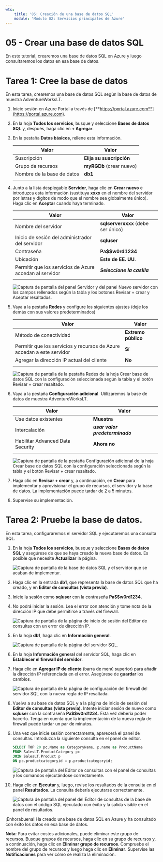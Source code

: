 ```yaml
---
wts:
    title: '05: Creación de una base de datos SQL'
    module: 'Módulo 02: Servicios principales de Azure'
---
```


# 05 - Crear una base de datos SQL

En este tutorial, crearemos una base de datos SQL en Azure y luego consultaremos los datos en esa base de datos.

# Tarea 1: Cree la base de datos

En esta tarea, crearemos una base de datos SQL según la base de datos de muestra AdventureWorksLT. 

1. Inicie sesión en Azure Portal a través de [**https://portal.azure.com**](https://portal.azure.com).

2. En la hoja **Todos los servicios**, busque y seleccione **Bases de datos SQL** y, después, haga clic en **+ Agregar**. 

3. En la pestaña **Datos básicos**, rellene esta información.  

    | Valor | Valor | 
    | --- | --- |
    | Suscripción | **Elija su suscripción** |
    | Grupo de recursos | **myRGDb** (crear nuevo) |
    | Nombre de la base de datos| **db1** | 
    | | |

3. Junto a la lista desplegable **Servidor**, haga clic en **Crear nuevo** e introduzca esta información (sustituya **xxxx** en el nombre del servidor por letras y dígitos de modo que el nombre sea globalmente único). Haga clic en **Aceptar** cuando haya terminado.

    | Valor | Valor | 
    | --- | --- |
    | Nombre del servidor | **sqlserverxxxx** (debe ser único) | 
    | Inicio de sesión del administrador del servidor | **sqluser** |
    | Contraseña | **Pa$$w0rd1234** |
    | Ubicación | **Este de EE. UU.** |
    | Permitir que los servicios de Azure accedan al servidor| ***Seleccione la casilla*** |
    | | |

   ![Captura de pantalla del panel Servidor y del panel Nuevo servidor con los campos rellenados según la tabla y los botones Revisar + crear y Aceptar resaltados.](../images/0501.png)

4. Vaya a la pestaña **Redes** y configure los siguientes ajustes (deje los demás con sus valores predeterminados) 

    | Valor | Valor | 
    | --- | --- |
    | Método de conectividad | **Extremo público** |    
    | Permitir que los servicios y recursos de Azure accedan a este servidor | **Sí** |
    | Agregar la dirección IP actual del cliente | **No** |
    | | |
    
   ![Captura de pantalla de la pestaña Redes de la hoja Crear base de datos SQL con la configuración seleccionada según la tabla y el botón Revisar + crear resaltado.](../images/0501b.png)

5. Vaya a la pestaña **Configuración adicional**. Utilizaremos la base de datos de muestra AdventureWorksLT.

    | Valor | Valor | 
    | --- | --- |
    | Use datos existentes | **Muestra** |
    | Intercalación | ***usar valor predeterminado*** |
    | Habilitar Advanced Data Security | **Ahora no** |
    | | |

    ![Captura de pantalla de la pestaña Configuración adicional de la hoja Crear base de datos SQL con la configuración seleccionada según la tabla y el botón Revisar + crear resaltado.](../images/0501c.png)

6. Haga clic en **Revisar + crear** y, a continuación, en **Crear** para implementar y aprovisionar el grupo de recursos, el servidor y la base de datos. La implementación puede tardar de 2 a 5 minutos.

7. Supervise su implementación. 

# Tarea 2: Pruebe la base de datos.

En esta tarea, configuraremos el servidor SQL y ejecutaremos una consulta SQL. 

1. En la hoja **Todos los servicios**, busque y seleccione **Bases de datos SQL** y asegúrese de que se haya creado la nueva base de datos. Es posible que necesite **Actualizar** la página.

    ![Captura de pantalla de la base de datos SQL y el servidor que se acaban de implementar.](../images/0502.png)

2. Haga clic en la entrada **db1**, que representa la base de datos SQL que ha creado, y en **Editor de consultas (vista previa)**.

3. Inicie la sesión como **sqluser** con la contraseña **Pa$$w0rd1234**.

4. No podrá iniciar la sesión. Lea el error con atención y tome nota de la dirección IP que debe permitirse a través del firewall. 

    ![Captura de pantalla de la página de inicio de sesión del Editor de consultas con un error de dirección IP.](../images/0503.png)

5. En la hoja **db1**, haga clic en **Información general**. 

    ![Captura de pantalla de la página del servidor SQL.](../images/0504.png)

6. En la hoja **Información general** del servidor SQL, haga clic en **Establecer el firewall del servidor**.

7. Haga clic en **Agregar IP de cliente** (barra de menú superior) para añadir la dirección IP referenciada en el error. Asegúrese de **guardar** los cambios. 

    ![Captura de pantalla de la página de configuración del firewall del servidor SQL con la nueva regla de IP resaltada.](../images/0506.png)

8. Vuelva a su base de datos SQL y a la página de inicio de sesión del **Editor de consultas (vista previa)**. Intente iniciar sesión de nuevo como **sqluser** con la contraseña **Pa$$w0rd1234**. Esta vez debería poder hacerlo. Tenga en cuenta que la implementación de la nueva regla de firewall puede tardar un par de minutos. 

9. Una vez que inicie sesión correctamente, aparecerá el panel de consultas. Introduzca la siguiente consulta en el panel de editor.

    ```SQL
    SELECT TOP 20 pc.Name as CategoryName, p.name as ProductName
    FROM SalesLT.ProductCategory pc
    JOIN SalesLT.Product p
    ON pc.productcategoryid = p.productcategoryid;
    ```

    ![Captura de pantalla del Editor de consultas con el panel de consultas y los comandos ejecutándose correctamente.](../images/0507.png)

10. Haga clic en **Ejecutar** y, luego, revise los resultados de la consulta en el panel **Resultados**. La consulta debería ejecutarse correctamente.

    ![Captura de pantalla del panel del Editor de consultas de la base de datos con el código SQL ejecutado con éxito y la salida visible en el panel de resultados.](../images/0508.png)

¡Enhorabuena! Ha creado una base de datos SQL en Azure y ha consultado con éxito los datos en esa base de datos.

**Nota**: Para evitar costes adicionales, puede eliminar este grupo de recursos. Busque grupos de recursos, haga clic en su grupo de recursos y, a continuación, haga clic en **Eliminar grupo de recursos**. Compruebe el nombre del grupo de recursos y luego haga clic en **Eliminar**. Supervise las **Notificaciones** para ver cómo se realiza la eliminación.
